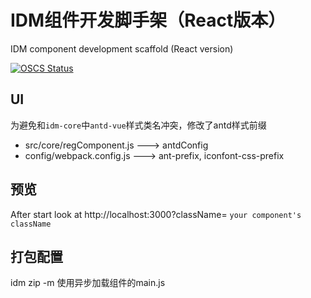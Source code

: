 # IDM组件开发脚手架（React版本）
IDM component development scaffold (React version)

[![OSCS Status](https://www.oscs1024.com/platform/badge/web-csq/idm-module-react.svg?size=small)](https://www.oscs1024.com/project/web-csq/idm-module-react?ref=badge_small)

## UI

为避免和`idm-core`中`antd-vue`样式类名冲突，修改了antd样式前缀

- src/core/regComponent.js  --->  antdConfig
- config/webpack.config.js  --->  ant-prefix, iconfont-css-prefix


## 预览
After start look at http://localhost:3000?className= `your component's className`


## 打包配置

idm zip -m 使用异步加载组件的main.js


